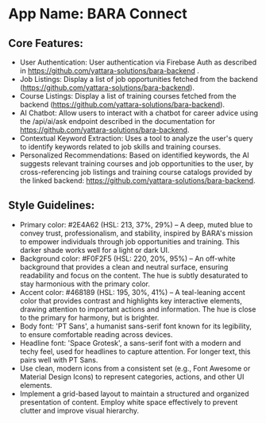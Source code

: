 # **App Name**: BARA Connect

## Core Features:

- User Authentication: User authentication via Firebase Auth as described in https://github.com/yattara-solutions/bara-backend .
- Job Listings: Display a list of job opportunities fetched from the backend (https://github.com/yattara-solutions/bara-backend).
- Course Listings: Display a list of training courses fetched from the backend (https://github.com/yattara-solutions/bara-backend).
- AI Chatbot: Allow users to interact with a chatbot for career advice using the /api/ai/ask endpoint described in the documentation for https://github.com/yattara-solutions/bara-backend.
- Contextual Keyword Extraction: Uses a tool to analyze the user's query to identify keywords related to job skills and training courses.
- Personalized Recommendations: Based on identified keywords, the AI suggests relevant training courses and job opportunities to the user, by cross-referencing job listings and training course catalogs provided by the linked backend: https://github.com/yattara-solutions/bara-backend.

## Style Guidelines:

- Primary color: #2E4A62 (HSL: 213, 37%, 29%) – A deep, muted blue to convey trust, professionalism, and stability, inspired by BARA's mission to empower individuals through job opportunities and training. This darker shade works well for a light or dark UI.
- Background color: #F0F2F5 (HSL: 220, 20%, 95%) – An off-white background that provides a clean and neutral surface, ensuring readability and focus on the content.  The hue is subtly desaturated to stay harmonious with the primary color.
- Accent color: #468189 (HSL: 195, 30%, 41%) – A teal-leaning accent color that provides contrast and highlights key interactive elements, drawing attention to important actions and information. The hue is close to the primary for harmony, but is brighter.
- Body font: 'PT Sans', a humanist sans-serif font known for its legibility, to ensure comfortable reading across devices.
- Headline font: 'Space Grotesk', a sans-serif font with a modern and techy feel, used for headlines to capture attention. For longer text, this pairs well with PT Sans.
- Use clean, modern icons from a consistent set (e.g., Font Awesome or Material Design Icons) to represent categories, actions, and other UI elements.
- Implement a grid-based layout to maintain a structured and organized presentation of content. Employ white space effectively to prevent clutter and improve visual hierarchy.